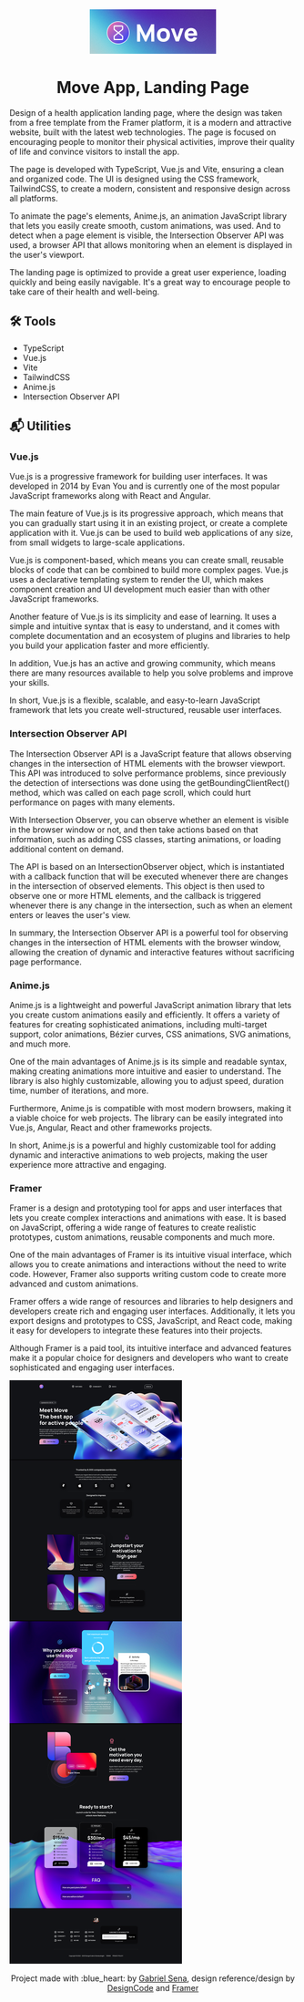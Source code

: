<div align="center">
  <img src="logo.png" width="222" height="78" />
</div>

<h1 align="center">
   Move App, Landing Page
</h1>

Design of a health application landing page, where the design was taken from a free template from the Framer platform, it is a modern and attractive website, built with the latest web technologies. The page is focused on encouraging people to monitor their physical activities, improve their quality of life and convince visitors to install the app.

The page is developed with TypeScript, Vue.js and Vite, ensuring a clean and organized code. The UI is designed using the CSS framework, TailwindCSS, to create a modern, consistent and responsive design across all platforms.

To animate the page's elements, Anime.js, an animation JavaScript library that lets you easily create smooth, custom animations, was used. And to detect when a page element is visible, the Intersection Observer API was used, a browser API that allows monitoring when an element is displayed in the user's viewport.

The landing page is optimized to provide a great user experience, loading quickly and being easily navigable. It's a great way to encourage people to take care of their health and well-being.

## :hammer_and_wrench: Tools

* TypeScript
* Vue.js
* Vite
* TailwindCSS
* Anime.js
* Intersection Observer API

## :mailbox_with_mail: Utilities

### Vue.js

Vue.js is a progressive framework for building user interfaces. It was developed in 2014 by Evan You and is currently one of the most popular JavaScript frameworks along with React and Angular.

The main feature of Vue.js is its progressive approach, which means that you can gradually start using it in an existing project, or create a complete application with it. Vue.js can be used to build web applications of any size, from small widgets to large-scale applications.

Vue.js is component-based, which means you can create small, reusable blocks of code that can be combined to build more complex pages. Vue.js uses a declarative templating system to render the UI, which makes component creation and UI development much easier than with other JavaScript frameworks.

Another feature of Vue.js is its simplicity and ease of learning. It uses a simple and intuitive syntax that is easy to understand, and it comes with complete documentation and an ecosystem of plugins and libraries to help you build your application faster and more efficiently.

In addition, Vue.js has an active and growing community, which means there are many resources available to help you solve problems and improve your skills.

In short, Vue.js is a flexible, scalable, and easy-to-learn JavaScript framework that lets you create well-structured, reusable user interfaces.
 
### <strong>Intersection Observer API</strong>
 
The Intersection Observer API is a JavaScript feature that allows observing changes in the intersection of HTML elements with the browser viewport. This API was introduced to solve performance problems, since previously the detection of intersections was done using the getBoundingClientRect() method, which was called on each page scroll, which could hurt performance on pages with many elements.

With Intersection Observer, you can observe whether an element is visible in the browser window or not, and then take actions based on that information, such as adding CSS classes, starting animations, or loading additional content on demand.

The API is based on an IntersectionObserver object, which is instantiated with a callback function that will be executed whenever there are changes in the intersection of observed elements. This object is then used to observe one or more HTML elements, and the callback is triggered whenever there is any change in the intersection, such as when an element enters or leaves the user's view.

In summary, the Intersection Observer API is a powerful tool for observing changes in the intersection of HTML elements with the browser window, allowing the creation of dynamic and interactive features without sacrificing page performance.

### <strong>Anime.js</strong>

Anime.js is a lightweight and powerful JavaScript animation library that lets you create custom animations easily and efficiently. It offers a variety of features for creating sophisticated animations, including multi-target support, color animations, Bézier curves, CSS animations, SVG animations, and much more.

One of the main advantages of Anime.js is its simple and readable syntax, making creating animations more intuitive and easier to understand. The library is also highly customizable, allowing you to adjust speed, duration time, number of iterations, and more.

Furthermore, Anime.js is compatible with most modern browsers, making it a viable choice for web projects. The library can be easily integrated into Vue.js, Angular, React and other frameworks projects.

In short, Anime.js is a powerful and highly customizable tool for adding dynamic and interactive animations to web projects, making the user experience more attractive and engaging.

### <strong>Framer</strong>

Framer is a design and prototyping tool for apps and user interfaces that lets you create complex interactions and animations with ease. It is based on JavaScript, offering a wide range of features to create realistic prototypes, custom animations, reusable components and much more.

One of the main advantages of Framer is its intuitive visual interface, which allows you to create animations and interactions without the need to write code. However, Framer also supports writing custom code to create more advanced and custom animations.

Framer offers a wide range of resources and libraries to help designers and developers create rich and engaging user interfaces. Additionally, it lets you export designs and prototypes to CSS, JavaScript, and React code, making it easy for developers to integrate these features into their projects.

Although Framer is a paid tool, its intuitive interface and advanced features make it a popular choice for designers and developers who want to create sophisticated and engaging user interfaces.


![screen](/screens/screen-desktop.png)

<p align="center">Project made with :blue_heart: by <a href="https://github.com/stardusteight-d4c">Gabriel Sena</a>, design reference/design by <a href="https://www.youtube.com/channel/UCTIhfOopxukTIRkbXJ3kN-g" target="_blank">DesignCode</a> and <a href="https://www.framer.com" target="_blank">Framer</a></p>
